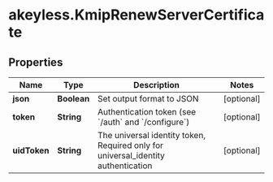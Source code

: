 # akeyless.KmipRenewServerCertificate

## Properties

Name | Type | Description | Notes
------------ | ------------- | ------------- | -------------
**json** | **Boolean** | Set output format to JSON | [optional] 
**token** | **String** | Authentication token (see &#x60;/auth&#x60; and &#x60;/configure&#x60;) | [optional] 
**uidToken** | **String** | The universal identity token, Required only for universal_identity authentication | [optional] 


